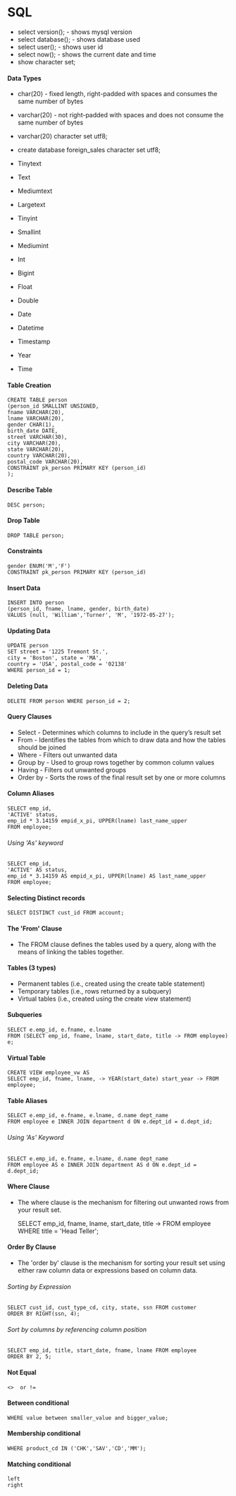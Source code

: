 # SQL

- select version(); - shows mysql version
- select database(); - shows database used
- select user(); - shows user id
- select now();  - shows the current date and time
- show character set;

#### Data Types

- char(20) - fixed length, right-padded with spaces and consumes the same number of bytes
- varchar(20) - not right-padded with spaces and does not consume the same number of bytes
- varchar(20) character set utf8;
- create database foreign_sales character set utf8;
- Tinytext
- Text
- Mediumtext
- Largetext

- Tinyint
- Smallint
- Mediumint
- Int
- Bigint
- Float
- Double

- Date
- Datetime
- Timestamp
- Year
- Time

#### Table Creation

    CREATE TABLE person
    (person_id SMALLINT UNSIGNED,
    fname VARCHAR(20),
    lname VARCHAR(20),
    gender CHAR(1),
    birth_date DATE,
    street VARCHAR(30),
    city VARCHAR(20),
    state VARCHAR(20),
    country VARCHAR(20),
    postal_code VARCHAR(20),
    CONSTRAINT pk_person PRIMARY KEY (person_id)
    );

#### Describe Table

    DESC person;

#### Drop Table

    DROP TABLE person;

#### Constraints

    gender ENUM('M','F')
    CONSTRAINT pk_person PRIMARY KEY (person_id)

#### Insert Data

    INSERT INTO person
    (person_id, fname, lname, gender, birth_date)
    VALUES (null, 'William','Turner', 'M', '1972-05-27');

#### Updating Data

    UPDATE person
    SET street = '1225 Tremont St.',
    city = 'Boston', state = 'MA',
    country = 'USA', postal_code = '02138'
    WHERE person_id = 1;

#### Deleting Data

    DELETE FROM person WHERE person_id = 2;

#### Query Clauses

+ Select - Determines which columns to include in the query’s result set
+ From - Identifies the tables from which to draw data and how the tables should be joined
+ Where - Filters out unwanted data
+ Group by - Used to group rows together by common column values
+ Having - Filters out unwanted groups
+ Order by - Sorts the rows of the final result set by one or more columns

#### Column Aliases

    SELECT emp_id,
    'ACTIVE' status,
    emp_id * 3.14159 empid_x_pi, UPPER(lname) last_name_upper
    FROM employee;

###### Using 'As' keyword

    SELECT emp_id,
    'ACTIVE' AS status,
    emp_id * 3.14159 AS empid_x_pi, UPPER(lname) AS last_name_upper
    FROM employee;

#### Selecting Distinct records

    SELECT DISTINCT cust_id FROM account;


#### The 'From' Clause

+ The FROM clause defines the tables used by a query, along with the means of linking the tables together.

#### Tables (3 types)

+ Permanent tables (i.e., created using the create table statement) 
+ Temporary tables (i.e., rows returned by a subquery)
+ Virtual tables (i.e., created using the create view statement)

#### Subqueries

    SELECT e.emp_id, e.fname, e.lname
    FROM (SELECT emp_id, fname, lname, start_date, title -> FROM employee) e;

#### Virtual Table

    CREATE VIEW employee_vw AS
    SELECT emp_id, fname, lname, -> YEAR(start_date) start_year -> FROM employee;

#### Table Aliases

    SELECT e.emp_id, e.fname, e.lname, d.name dept_name
    FROM employee e INNER JOIN department d ON e.dept_id = d.dept_id;

###### Using 'As' Keyword

    SELECT e.emp_id, e.fname, e.lname, d.name dept_name
    FROM employee AS e INNER JOIN department AS d ON e.dept_id = d.dept_id;

#### Where Clause

+ The where clause is the mechanism for filtering out unwanted rows from your result set.

    SELECT emp_id, fname, lname, start_date, title -> FROM employee
    WHERE title = 'Head Teller';

#### Order By Clause

+ The 'order by' clause is the mechanism for sorting your result set using either raw column data or expressions based on column data.

###### Sorting by Expression

    SELECT cust_id, cust_type_cd, city, state, ssn FROM customer
    ORDER BY RIGHT(ssn, 4);

###### Sort by columns by referencing column position

    SELECT emp_id, title, start_date, fname, lname FROM employee
    ORDER BY 2, 5;

#### Not Equal

    <>  or !=

#### Between conditional

    WHERE value between smaller_value and bigger_value;

#### Membership conditional

    WHERE product_cd IN ('CHK','SAV','CD','MM');

#### Matching conditional

    left
    right
    
